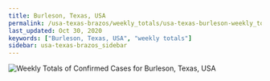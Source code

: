 ```yaml
---
title: Burleson, Texas, USA
permalink: /usa-texas-brazos/weekly_totals/usa-texas-burleson-weekly_totals.html
last_updated: Oct 30, 2020
keywords: ["Burleson, Texas, USA", "weekly totals"]
sidebar: usa-texas-brazos_sidebar
---
```


![Weekly Totals of Confirmed Cases for Burleson, Texas, USA](/covid_tracker/images/graphs/usa-texas-burleson-weekly_totals_graph.png)
